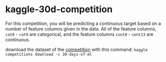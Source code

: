 # kaggle-30d-competition

For this competition, you will be predicting a continuous target based on a number of feature columns given in the data. All of the feature columns, `cat0` - `cat9` are categorical, and the feature columns `cont0` - `cont13` are continuous.

download the dataset of the [competition](https://www.kaggle.com/competitions/30-days-of-ml) with this command: `kaggle competitions download -c 30-days-of-ml`
